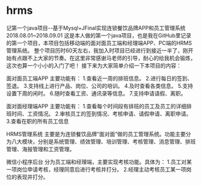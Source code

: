 # hrms
记第一个java项目--基于Mysql+JFinal实现连锁餐饮品牌APP和员工管理系统
2018.08.01~2018.09.01
这是本人做的第一个java项目，也是我在GitHub里记录的第一个项目，本项目包括移动端的面对面员工端和经理端APP、PC端的HRMS管理系统。
整个项目历时60天左右，我加入时项目已经进行到接近一半了，刚开始有点跟不上大家的节奏。在这里非常感谢马老师的引导，耐心的给我机会锻炼，这次也算一个小小的入门了吧！
接下来为大家简单介绍一下本项目的内容：

面对面员工端APP
主要功能有：
1.查看近一周的排班信息。
2.进行每日的签到、签退。
3.支持线上进行产品、岗位、公司的培训。
4.及时查看各类信息。
5.支持设置下周的闲时。
6.随时查看工资、通讯录等信息。
7.支持申请请假、离职。

面对面经理端APP
主要功能有：
1.查看每个时间段有排班的员工及员工的详细排班时间、工资情况。
2.审核员工的签到情况、考核申请、请假申请、离职申请。
3.查看在职的所有员工信息

HRMS管理系统
主要是为连锁餐饮品牌“面对面”做的员工管理系统。功能主要分为八大模块，分别是系统管理、绩效管理、培训管理、考核管理、消息管理、排班管理、海报管理和工资管理。

微信小程序后台
分为员工端和经理端，主要实现考核功能。具体为：
1.员工对某一项岗位申请考核，经理同意后进行考核并打分。
2.经理主动考核员工某一项岗位的表现并打分。

